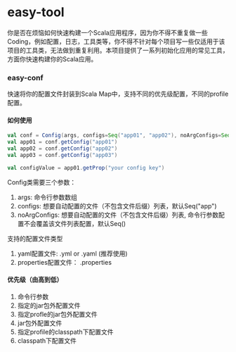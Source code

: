# easy-tool

你是否在烦恼如何快速构建一个Scala应用程序，因为你不得不重复做一些Coding，例如配置，日志，工具类等，你不得不针对每个项目写一些仅适用于该项目的工具类，无法做到重复利用。本项目提供了一系列初始化应用的常见工具，方面你快速构建你的Scala应用。

### easy-conf

快速将你的配置文件封装到Scala Map中，支持不同的优先级配置，不同的profile配置。

#### 如何使用

```scala
val conf = Config(args, configs=Seq("app01", "app02"), noArgConfigs=Seq("app03"))
val app01 = conf.getConfig("app01")
val app02 = conf.getConfig("app02")
val app03 = conf.getConfig("app03")

val configValue = app01.getProp("your config key")
```

Config类需要三个参数：

1. args: 命令行参数数组
2. configs: 想要自动配置的文件（不包含文件后缀）列表，默认Seq("app")
3. noArgConfigs: 想要自动配置的文件（不包含文件后缀）列表, 命令行参数配置不会覆盖该文件列表配置，默认Seq()

支持的配置文件类型

1. yaml配置文件: .yml or .yaml (推荐使用)
2. properties配置文件： .properties

#### 优先级（由高到低）

1. 命令行参数
2. 指定的jar包外配置文件
3. 指定profle的jar包外配置文件
4. jar包外配置文件
5. 指定profile的classpath下配置文件
6. classpath下配置文件

